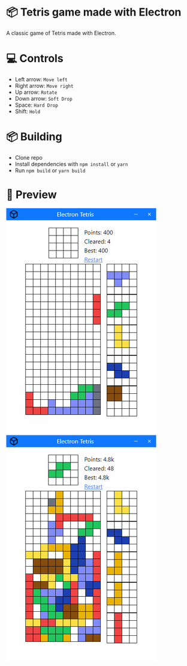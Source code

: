 # 📦 Tetris game made with Electron

A classic game of Tetris made with Electron.

# 💻 Controls

-   Left arrow: `Move left`
-   Right arrow: `Move right`
-   Up arrow: `Rotate`
-   Down arrow: `Soft Drop`
-   Space: `Hard Drop`
-   Shift: `Hold`

# 📦 Building

-   Clone repo
-   Install dependencies with `npm install` or `yarn`
-   Run `npm build` or `yarn build`

# 👀 Preview

![1](/public/preview/1.png)
![2](/public/preview/2.png)
